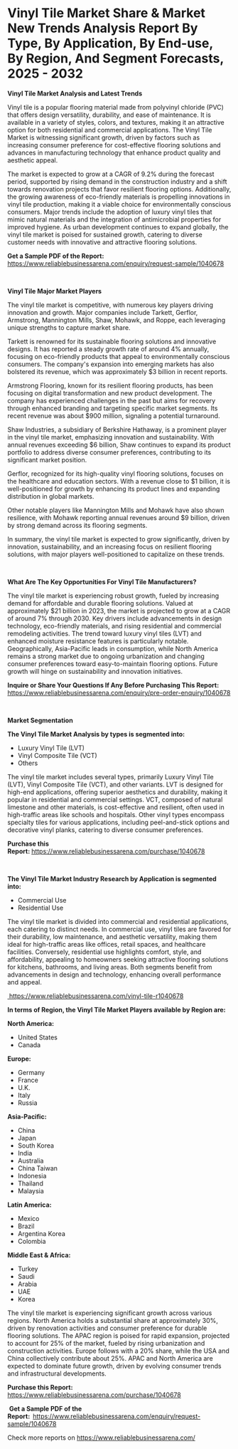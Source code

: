 <p><h1>Vinyl Tile Market Share & Market New Trends Analysis Report By Type, By Application, By End-use, By Region, And Segment Forecasts, 2025 - 2032</h1></p><p><strong>Vinyl Tile Market Analysis and Latest Trends</strong></p>
<p><p>Vinyl tile is a popular flooring material made from polyvinyl chloride (PVC) that offers design versatility, durability, and ease of maintenance. It is available in a variety of styles, colors, and textures, making it an attractive option for both residential and commercial applications. The Vinyl Tile Market is witnessing significant growth, driven by factors such as increasing consumer preference for cost-effective flooring solutions and advances in manufacturing technology that enhance product quality and aesthetic appeal.</p><p>The market is expected to grow at a CAGR of 9.2% during the forecast period, supported by rising demand in the construction industry and a shift towards renovation projects that favor resilient flooring options. Additionally, the growing awareness of eco-friendly materials is propelling innovations in vinyl tile production, making it a viable choice for environmentally conscious consumers. Major trends include the adoption of luxury vinyl tiles that mimic natural materials and the integration of antimicrobial properties for improved hygiene. As urban development continues to expand globally, the vinyl tile market is poised for sustained growth, catering to diverse customer needs with innovative and attractive flooring solutions.</p></p>
<p><strong>Get a Sample PDF of the Report:&nbsp;</strong> <a href="https://www.reliablebusinessarena.com/enquiry/request-sample/1040678?utm_campaign=1420&utm_medium=2&utm_source=Github&utm_content=ia&utm_term=30012025&utm_id=vinyl-tile">https://www.reliablebusinessarena.com/enquiry/request-sample/1040678</a></p>
<p>&nbsp;</p>
<p><strong>Vinyl Tile Major Market Players</strong></p>
<p><p>The vinyl tile market is competitive, with numerous key players driving innovation and growth. Major companies include Tarkett, Gerflor, Armstrong, Mannington Mills, Shaw, Mohawk, and Roppe, each leveraging unique strengths to capture market share.</p><p>Tarkett is renowned for its sustainable flooring solutions and innovative designs. It has reported a steady growth rate of around 4% annually, focusing on eco-friendly products that appeal to environmentally conscious consumers. The company's expansion into emerging markets has also bolstered its revenue, which was approximately $3 billion in recent reports.</p><p>Armstrong Flooring, known for its resilient flooring products, has been focusing on digital transformation and new product development. The company has experienced challenges in the past but aims for recovery through enhanced branding and targeting specific market segments. Its recent revenue was about $900 million, signaling a potential turnaround.</p><p>Shaw Industries, a subsidiary of Berkshire Hathaway, is a prominent player in the vinyl tile market, emphasizing innovation and sustainability. With annual revenues exceeding $6 billion, Shaw continues to expand its product portfolio to address diverse consumer preferences, contributing to its significant market position.</p><p>Gerflor, recognized for its high-quality vinyl flooring solutions, focuses on the healthcare and education sectors. With a revenue close to $1 billion, it is well-positioned for growth by enhancing its product lines and expanding distribution in global markets.</p><p>Other notable players like Mannington Mills and Mohawk have also shown resilience, with Mohawk reporting annual revenues around $9 billion, driven by strong demand across its flooring segments. </p><p>In summary, the vinyl tile market is expected to grow significantly, driven by innovation, sustainability, and an increasing focus on resilient flooring solutions, with major players well-positioned to capitalize on these trends.</p></p>
<p>&nbsp;</p>
<p><strong>What Are The Key Opportunities For Vinyl Tile Manufacturers?</strong></p>
<p><p>The vinyl tile market is experiencing robust growth, fueled by increasing demand for affordable and durable flooring solutions. Valued at approximately $21 billion in 2023, the market is projected to grow at a CAGR of around 7% through 2030. Key drivers include advancements in design technology, eco-friendly materials, and rising residential and commercial remodeling activities. The trend toward luxury vinyl tiles (LVT) and enhanced moisture resistance features is particularly notable. Geographically, Asia-Pacific leads in consumption, while North America remains a strong market due to ongoing urbanization and changing consumer preferences toward easy-to-maintain flooring options. Future growth will hinge on sustainability and innovation initiatives.</p></p>
<p><strong>Inquire or Share Your Questions If Any Before Purchasing This Report:</strong> <a href="https://www.reliablebusinessarena.com/enquiry/pre-order-enquiry/1040678?utm_campaign=1420&utm_medium=2&utm_source=Github&utm_content=ia&utm_term=30012025&utm_id=vinyl-tile">https://www.reliablebusinessarena.com/enquiry/pre-order-enquiry/1040678</a></p>
<p>&nbsp;</p>
<p><strong>Market Segmentation</strong></p>
<p><strong>The Vinyl Tile Market Analysis by types is segmented into:</strong></p>
<p><ul><li>Luxury Vinyl Tile (LVT)</li><li>Vinyl Composite Tile (VCT)</li><li>Others</li></ul></p>
<p><p>The vinyl tile market includes several types, primarily Luxury Vinyl Tile (LVT), Vinyl Composite Tile (VCT), and other variants. LVT is designed for high-end applications, offering superior aesthetics and durability, making it popular in residential and commercial settings. VCT, composed of natural limestone and other materials, is cost-effective and resilient, often used in high-traffic areas like schools and hospitals. Other vinyl types encompass specialty tiles for various applications, including peel-and-stick options and decorative vinyl planks, catering to diverse consumer preferences.</p></p>
<p><strong>Purchase this Report:&nbsp;</strong><a href="https://www.reliablebusinessarena.com/purchase/1040678?utm_campaign=1420&utm_medium=2&utm_source=Github&utm_content=ia&utm_term=30012025&utm_id=vinyl-tile">https://www.reliablebusinessarena.com/purchase/1040678</a></p>
<p>&nbsp;</p>
<p><strong>The Vinyl Tile Market Industry Research by Application is segmented into:</strong></p>
<p><ul><li>Commercial Use</li><li>Residential Use</li></ul></p>
<p><p>The vinyl tile market is divided into commercial and residential applications, each catering to distinct needs. In commercial use, vinyl tiles are favored for their durability, low maintenance, and aesthetic versatility, making them ideal for high-traffic areas like offices, retail spaces, and healthcare facilities. Conversely, residential use highlights comfort, style, and affordability, appealing to homeowners seeking attractive flooring solutions for kitchens, bathrooms, and living areas. Both segments benefit from advancements in design and technology, enhancing overall performance and appeal.</p></p>
<p><a href="https://www.reliablebusinessarena.com/vinyl-tile-r1040678?utm_campaign=1420&utm_medium=2&utm_source=Github&utm_content=ia&utm_term=30012025&utm_id=vinyl-tile">&nbsp;https://www.reliablebusinessarena.com/vinyl-tile-r1040678</a></p>
<p><strong>In terms of Region, the Vinyl Tile Market Players available by Region are:</strong></p>
<p>
    <p> <strong> North America: </strong>
        <ul>
            <li>United States</li>
            <li>Canada</li>
        </ul>
        </p> 
    <p> <strong> Europe: </strong>
        <ul>
            <li>Germany</li>
            <li>France</li>
            <li>U.K.</li>
            <li>Italy</li>
            <li>Russia</li>
        </ul>
        </p> 
    <p> <strong> Asia-Pacific: </strong>
        <ul>
            <li>China</li>
            <li>Japan</li>
            <li>South Korea</li>
            <li>India</li>
            <li>Australia</li>
            <li>China Taiwan</li>
            <li>Indonesia</li>
            <li>Thailand</li>
            <li>Malaysia</li>
        </ul>
        </p> 
    <p> <strong> Latin America: </strong>
        <ul>
            <li>Mexico</li>
            <li>Brazil</li>
            <li>Argentina Korea</li>
            <li>Colombia</li>
        </ul>
        </p> 
    <p> <strong> Middle East & Africa: </strong>
        <ul>
            <li>Turkey</li>
            <li>Saudi</li>
            <li>Arabia</li>
            <li>UAE</li>
            <li>Korea</li>
        </ul>
    </p>
    </p>
<p><p>The vinyl tile market is experiencing significant growth across various regions. North America holds a substantial share at approximately 30%, driven by renovation activities and consumer preference for durable flooring solutions. The APAC region is poised for rapid expansion, projected to account for 25% of the market, fueled by rising urbanization and construction activities. Europe follows with a 20% share, while the USA and China collectively contribute about 25%. APAC and North America are expected to dominate future growth, driven by evolving consumer trends and infrastructural developments.</p></p>
<p><strong>Purchase this Report: </strong><a href="https://www.reliablebusinessarena.com/purchase/1040678?utm_campaign=1420&utm_medium=2&utm_source=Github&utm_content=ia&utm_term=30012025&utm_id=vinyl-tile">https://www.reliablebusinessarena.com/purchase/1040678</a></p>
<p>&nbsp;<strong>Get a Sample PDF of the Report:&nbsp;&nbsp;</strong><a href="https://www.reliablebusinessarena.com/enquiry/request-sample/1040678?utm_campaign=1420&utm_medium=2&utm_source=Github&utm_content=ia&utm_term=30012025&utm_id=vinyl-tile">https://www.reliablebusinessarena.com/enquiry/request-sample/1040678</a></p>
<p><strong></strong></p>
<p>Check more reports on <a href="https://www.reliablebusinessarena.com/?utm_campaign=1420&utm_medium=2&utm_source=Github&utm_content=ia&utm_term=30012025&utm_id=vinyl-tile">https://www.reliablebusinessarena.com/</a></p>